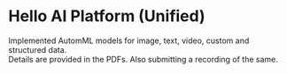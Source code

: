 # Hello AI Platform (Unified)
Implemented AutomML models for image, text, video, custom and structured data.</br>
Details are provided in the PDFs. Also submitting a recording of the same.
